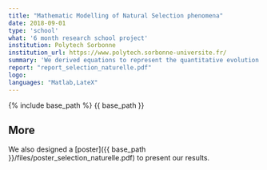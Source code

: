 ```yaml
---
title: "Mathematic Modelling of Natural Selection phenomena"
date: 2018-09-01
type: 'school'
what: '6 month research school project'
institution: Polytech Sorbonne
institution_url: https://www.polytech.sorbonne-universite.fr/
summary: 'We derived equations to represent the quantitative evolution of several populations in a context of competition, reproduction and mutation. We deduced some interesting thresholds mechanisms about the domination of a population depending on the advantage brought by a mutation.'
report: "report_selection_naturelle.pdf"
logo:
languages: "Matlab,LateX"
---
```

{% include base_path %}
{{ base_path }}
## More
We also designed a [poster]({{ base_path }}/files/poster_selection_naturelle.pdf) to present our results.
